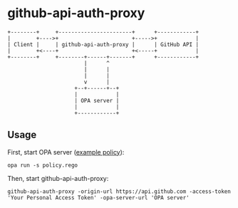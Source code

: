 # github-api-auth-proxy

```
+--------+     +-----------------------+      +------------+
|        +---->+                       +----->+            |
| Client |     | github-api-auth-proxy |      | GitHub API |
|        +<----+                       +<-----+            |
+--------+     +--------+------+-------+      +------------+
                        |      ^
                        |      |
                        |      |
                        v      |
                     +--+------+--+
                     |            |
                     | OPA server |
                     |            |
                     +------------+
```

## Usage

First, start OPA server ([example policy](example/policy.rego)):

```
opa run -s policy.rego
```

Then, start github-api-auth-proxy:

```
github-api-auth-proxy -origin-url https://api.github.com -access-token 'Your Personal Access Token' -opa-server-url 'OPA server'
```
